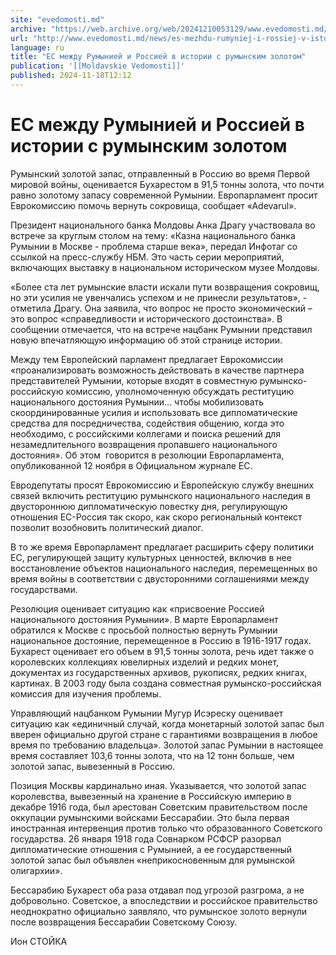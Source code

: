 ```yaml
---
site: "evedomosti.md"
archive: "https://web.archive.org/web/20241210053129/www.evedomosti.md/news/es-mezhdu-rumyniej-i-rossiej-v-istorii-s-rumynskim-zolotom"
url: "http://www.evedomosti.md/news/es-mezhdu-rumyniej-i-rossiej-v-istorii-s-rumynskim-zolotom"
language: ru
title: "ЕС между Румынией и Россией в истории с румынским золотом"
publication: '[[Moldavskie Vedomosti]]'
published: 2024-11-18T12:12
---
```


# ЕС между Румынией и Россией в истории с румынским золотом

Румынский золотой запас, отправленный в Россию во время Первой мировой войны, оценивается Бухарестом в 91,5 тонны золота, что почти равно золотому запасу современной Румынии. Европарламент просит Еврокомиссию помочь вернуть сокровища, сообщает «Аdevarul».

Президент национального банка Молдовы Анка Драгу участвовала во встрече за круглым столом на тему: «Казна национального банка Румынии в Москве - проблема старше века», передал Инфотаг со ссылкой на пресс-службу НБМ. Это часть серии мероприятий, включающих выставку в национальном историческом музее Молдовы.

«Более ста лет румынские власти искали пути возвращения сокровищ, но эти усилия не увенчались успехом и не принесли результатов», - отметила Драгу. Она заявила, что вопрос не просто экономический – это вопрос «справедливости и исторического достоинства». В сообщении отмечается, что на встрече нацбанк Румынии представил новую впечатляющую информацию об этой странице истории.

Между тем Европейский парламент предлагает Еврокомиссии «проанализировать возможность действовать в качестве партнера представителей Румынии, которые входят в совместную румынско-российскую комиссию, уполномоченную обсуждать реституцию национального достояния Румынии… чтобы мобилизовать скоординированные усилия и использовать все дипломатические средства для посредничества, содействия общению, когда это необходимо, с российскими коллегами и поиска решений для незамедлительного возвращения пропавшего национального достояния». Об этом  говорится в резолюции Европарламента, опубликованной 12 ноября в Официальном журнале ЕС.

Евродепутаты просят Еврокомиссию и Европейскую службу внешних связей включить реституцию румынского национального наследия в двустороннюю дипломатическую повестку дня, регулирующую отношения ЕС-Россия так скоро, как скоро региональный контекст позволит возобновить политический диалог.

В то же время Европарламент предлагает расширить сферу политики ЕС, регулирующей защиту культурных ценностей, включив в нее восстановление объектов национального наследия, перемещенных во время войны в соответствии с двусторонними соглашениями между государствами.

Резолюция оценивает ситуацию как «присвоение Россией национального достояния Румынии». В марте Европарламент обратился к Москве с просьбой полностью вернуть Румынии национальное достояние, перемещенное в Россию в 1916-1917 годах. Бухарест оценивает его объем в 91,5 тонны золота, речь идет также о королевских коллекциях ювелирных изделий и редких монет, документах из государственных архивов, рукописях, редких книгах, картинах. В 2003 году была создана совместная румынско-российская комиссия для изучения проблемы.

Управляющий нацбанком Румынии Мугур Исэреску оценивает ситуацию как «единичный случай, когда монетарный золотой запас был вверен официально другой стране с гарантиями возвращения в любое время по требованию владельца». Золотой запас Румынии в настоящее время составляет 103,6 тонны золота, что на 12 тонн больше, чем золотой запас, вывезенный в Россию.

Позиция Москвы кардинально иная. Указывается, что золотой запас королевства, вывезенный на хранение в Российскую империю в декабре 1916 года, был арестован Советским правительством после оккупации румынскими войсками Бессарабии. Это была первая иностранная интервенция против только что образованного Советского государства. 26 января 1918 года Совнарком РСФСР разорвал дипломатические отношения с Румынией, а ее государственный золотой запас был объявлен «неприкосновенным для румынской олигархии».

Бессарабию Бухарест оба раза отдавал под угрозой разгрома, а не добровольно. Советское, а впоследствии и российское правительство неоднократно официально заявляло, что румынское золото вернули после возвращения Бессарабии Советскому Союзу.

Ион СТОЙКА